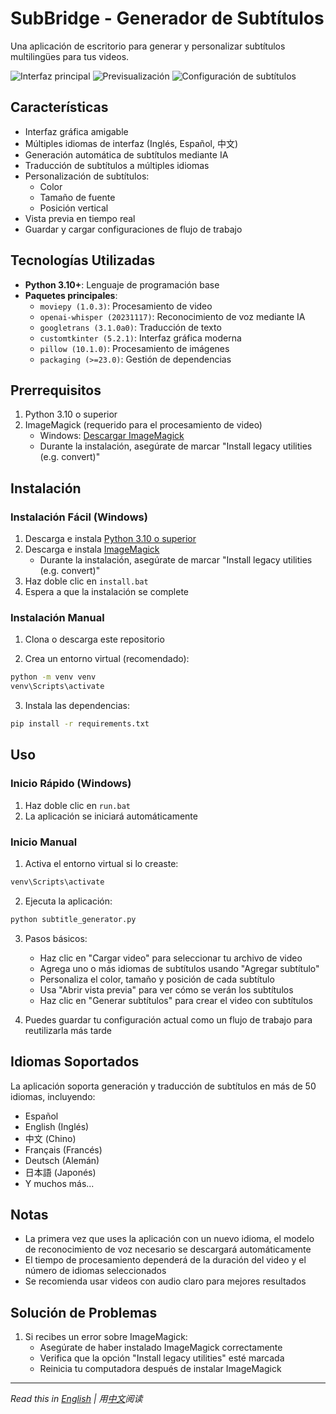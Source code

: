 # SubBridge - Generador de Subtítulos

Una aplicación de escritorio para generar y personalizar subtítulos multilingües para tus videos.

![Interfaz principal](guiimagen1.png)
![Previsualización](imagen2.png)
![Configuración de subtítulos](test.png)

## Características

- Interfaz gráfica amigable
- Múltiples idiomas de interfaz (Inglés, Español, 中文)
- Generación automática de subtítulos mediante IA
- Traducción de subtítulos a múltiples idiomas
- Personalización de subtítulos:
  - Color
  - Tamaño de fuente
  - Posición vertical
- Vista previa en tiempo real
- Guardar y cargar configuraciones de flujo de trabajo

## Tecnologías Utilizadas

- **Python 3.10+**: Lenguaje de programación base
- **Paquetes principales**:
  - `moviepy (1.0.3)`: Procesamiento de video
  - `openai-whisper (20231117)`: Reconocimiento de voz mediante IA
  - `googletrans (3.1.0a0)`: Traducción de texto
  - `customtkinter (5.2.1)`: Interfaz gráfica moderna
  - `pillow (10.1.0)`: Procesamiento de imágenes
  - `packaging (>=23.0)`: Gestión de dependencias

## Prerrequisitos

1. Python 3.10 o superior
2. ImageMagick (requerido para el procesamiento de video)
   - Windows: [Descargar ImageMagick](https://imagemagick.org/script/download.php#windows)
   - Durante la instalación, asegúrate de marcar "Install legacy utilities (e.g. convert)"

## Instalación

### Instalación Fácil (Windows)

1. Descarga e instala [Python 3.10 o superior](https://www.python.org/downloads/)
2. Descarga e instala [ImageMagick](https://imagemagick.org/script/download.php#windows)
   - Durante la instalación, asegúrate de marcar "Install legacy utilities (e.g. convert)"
3. Haz doble clic en `install.bat`
4. Espera a que la instalación se complete

### Instalación Manual

1. Clona o descarga este repositorio

2. Crea un entorno virtual (recomendado):
```bash
python -m venv venv
venv\Scripts\activate
```

3. Instala las dependencias:
```bash
pip install -r requirements.txt
```

## Uso

### Inicio Rápido (Windows)

1. Haz doble clic en `run.bat`
2. La aplicación se iniciará automáticamente

### Inicio Manual

1. Activa el entorno virtual si lo creaste:
```bash
venv\Scripts\activate
```

2. Ejecuta la aplicación:
```bash
python subtitle_generator.py
```

3. Pasos básicos:
   - Haz clic en "Cargar video" para seleccionar tu archivo de video
   - Agrega uno o más idiomas de subtítulos usando "Agregar subtítulo"
   - Personaliza el color, tamaño y posición de cada subtítulo
   - Usa "Abrir vista previa" para ver cómo se verán los subtítulos
   - Haz clic en "Generar subtítulos" para crear el video con subtítulos

4. Puedes guardar tu configuración actual como un flujo de trabajo para reutilizarla más tarde

## Idiomas Soportados

La aplicación soporta generación y traducción de subtítulos en más de 50 idiomas, incluyendo:
- Español
- English (Inglés)
- 中文 (Chino)
- Français (Francés)
- Deutsch (Alemán)
- 日本語 (Japonés)
- Y muchos más...

## Notas

- La primera vez que uses la aplicación con un nuevo idioma, el modelo de reconocimiento de voz necesario se descargará automáticamente
- El tiempo de procesamiento dependerá de la duración del video y el número de idiomas seleccionados
- Se recomienda usar videos con audio claro para mejores resultados

## Solución de Problemas

1. Si recibes un error sobre ImageMagick:
   - Asegúrate de haber instalado ImageMagick correctamente
   - Verifica que la opción "Install legacy utilities" esté marcada
   - Reinicia tu computadora después de instalar ImageMagick

---
*Read this in [English](README.md) | 用[中文](README_zh.md)阅读*
